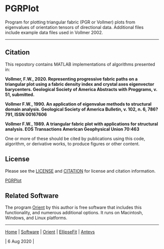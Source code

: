 # PGRPlot
Program for plotting triangular fabric (PGR or Vollmer) plots from eigenvalues of orientation tensors of directional data. Additional files include example data files used in Vollmer 2002. 

---

## Citation
This repostory contains MATLAB implementations of algorithms presented in:

__Vollmer, F.W., 2020. Representing progressive fabric paths on a 
  triangular plot using a fabric density index and crystal axes 
  eigenvector barycenters. Geological Society of America Abstracts with
  Proggrams, v. 51, submitted.__
  
__Vollmer F.W., 1990. An application of eigenvalue methods to structural 
  domain analysis. Geological Society of America Bulletin, v. 102, n. 6,
  786?791, ISSN 00167606__
  
__Vollmer F.W., 1989. A triangular fabric plot with applications for 
  structural analysis. EOS Transactions American Geophysical Union 
  70:463__

One or more of these should be cited by publications using this code, algorithm, or derivative works, to produce figures or other content. 

## License
Please see the [LICENSE](LICENSE.md) and [CITATION](CITATION.md) for license and citation information.

[PGRPlot](https://github.com/vollmerf/pgrplot)

## Related Software
The program [Orient](https://vollmerf.github.io/orient/) by this author is free software that includes this functionality, and numerous additional options. It runs on Macintosh, Windows, and Linux platforms.

--- 

[Home](https://vollmerf.github.io/) | [Software](https://vollmerf.github.io/software/) | [Orient](https://vollmerf.github.io/orient/) | [EllipseFit](https://vollmerf.github.io/ellipsefit/) | [Antevs](https://vollmerf.github.io/antevs/)

| 6 Aug 2020 |